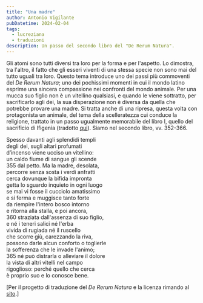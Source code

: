 ```yaml
---
title: "Una madre"
author: Antonio Vigilante
pubDatetime: 2024-02-04
tags: 
  - lucreziana
  - traduzioni
description: Un passo del secondo libro del "De Rerum Natura".
---
```


Gli atomi sono tutti diversi tra loro per la forma e per l'aspetto. Lo dimostra, tra l'altro, il fatto che gli esseri viventi di una stessa specie non sono mai del tutto uguali tra loro. Questo tema introduce uno dei passi più commoventi del _De Rerum Natura_; uno dei pochissimi momenti in cui il mondo latino esprime una sincera compassione nei confronti del mondo animale. Per una mucca suo figlio non è un vitellino qualsiasi, e quando le viene sottratto, per sacrificarlo agli dei, la sua disperazione non è diversa da quella che potrebbe provare una madre. Si tratta anche di una ripresa, questa volta con protagonista un animale, del tema della scelleratezza cui conduce la religione, trattato in un passo ugualmente memorabile del libro I, quello del sacrificio di Ifigenia (tradotto [qui](https://lucrezio.netlify.app/la-scelleratezza-della-religione)). Siamo nel secondo libro, vv. 352-366.

Spesso davanti agli splendidi templi  
degli dei, sugli altari profumati  
d’incenso viene ucciso un vitellino:  
un caldo fiume di sangue gli scende  
355 dal petto. Ma la madre, desolata,   
percorre senza sosta i verdi anfratti  
cerca dovunque la bifida impronta  
getta lo sguardo inquieto in ogni luogo  
se mai vi fosse il cucciolo amatissimo  
e si ferma e muggisce tanto forte  
da riempire l'intero bosco intorno   
e ritorna alla stalla, e poi ancora,   
360 straziata dall'assenza di suo figlio,  
e né i teneri salici né l'erba  
vivida di rugiada né il ruscello  
che scorre giù, carezzando la riva,  
possono darle alcun conforto o toglierle  
la sofferenza che le invade l'animo;  
365 né può distrarla o alleviare il dolore  
la vista di altri vitelli nel campo  
rigoglioso: perché quello che cerca  
è proprio suo e lo conosce bene.

\[Per il progetto di traduzione del _De Rerum Natura_ e la licenza rimando al [sito](https://lucrezio.netlify.app/).\]
